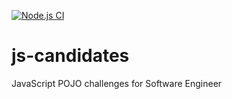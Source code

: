 [![Node.js CI](https://github.com/Hero-Candidates/js-candidates/actions/workflows/node.js.yml/badge.svg?branch=main)](https://github.com/Hero-Candidates/js-candidates/actions/workflows/node.js.yml)
# js-candidates



JavaScript POJO challenges for Software Engineer
